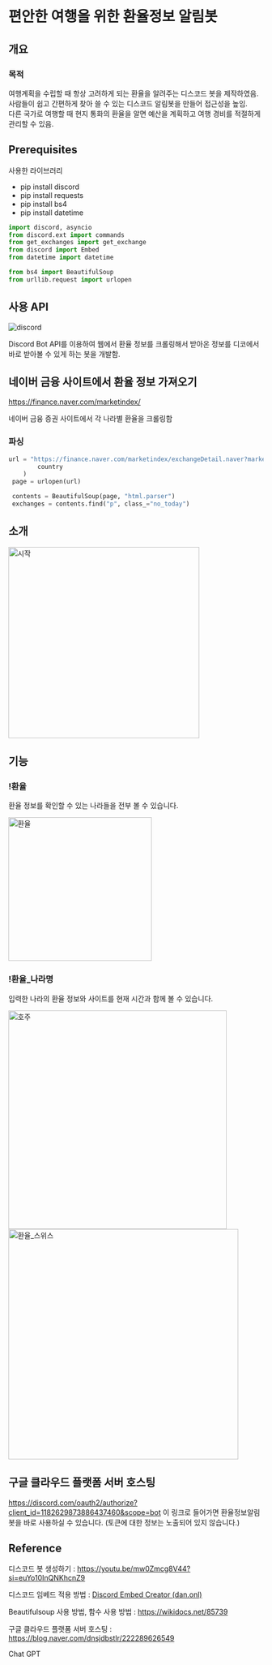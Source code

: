 # 편안한 여행을 위한 환율정보 알림봇

## 개요
### 목적
여행계획을 수립할 때 항상 고려하게 되는 환율을 알려주는 디스코드 봇을 제작하였음. <br>
사람들이 쉽고 간편하게 찾아 쓸 수 있는 디스코드 알림봇을 만들어 접근성을 높임. <br>
다른 국가로 여행할 때 현지 통화의 환율을 알면 예산을 계획하고 여행 경비를 적절하게 관리할 수 있음.



## **Prerequisites**

사용한 라이브러리

- pip install discord
- pip install requests
- pip install bs4
- pip install datetime

```python
import discord, asyncio
from discord.ext import commands
from get_exchanges import get_exchange
from discord import Embed
from datetime import datetime

from bs4 import BeautifulSoup
from urllib.request import urlopen
```

## 사용 API

![discord](https://github.com/xxrainow/The_most_efficient_travel_helper/assets/90715224/c9d98c21-4864-4110-aff9-7c7c9a9b0765)


Discord Bot API를 이용하여 웹에서 환율 정보를 크롤링해서 받아온 정보를 디코에서 바로 받아볼 수 있게 하는 봇을 개발함.

## 네이버 금융 사이트에서 환율 정보 가져오기

https://finance.naver.com/marketindex/

네이버 금융 증권 사이트에서 각 나라별 환율을 크롤링함

### 파싱

```python
url = "https://finance.naver.com/marketindex/exchangeDetail.naver?marketindexCd=FX_{}KRW".format(
        country
    )
 page = urlopen(url)

 contents = BeautifulSoup(page, "html.parser")
 exchanges = contents.find("p", class_="no_today")
```


## 소개
<img width="377" alt="시작" src="https://github.com/xxrainow/The_most_efficient_travel_helper/assets/90715224/2d89f09e-fbe4-4ce8-9680-50bc85690b88">


## 기능

### !환율
환율 정보를 확인할 수 있는 나라들을 전부 볼 수 있습니다.

<img width="283" alt="환율" src="https://github.com/xxrainow/The_most_efficient_travel_helper/assets/90715224/76bed853-24cd-482f-869b-2cea78a291f5">


### !환율_나라명
입력한 나라의 환율 정보와 사이트를 현재 시간과 함께 볼 수 있습니다.

<img width="431" alt="호주" src="https://github.com/xxrainow/The_most_efficient_travel_helper/assets/90715224/22f459e5-5b98-4f7d-9e11-fc126660d5f0"><br>
<img width="454" alt="환율_스위스" src="https://github.com/xxrainow/The_most_efficient_travel_helper/assets/90715224/c88d257b-805c-40b5-9ad8-729dbfe253de">

## 구글 클라우드 플랫폼 서버 호스팅
https://discord.com/oauth2/authorize?client_id=1182629873886437460&scope=bot
이 링크로 들어가면 환율정보알림봇을 바로 사용하실 수 있습니다.
(토큰에 대한 정보는 노출되어 있지 않습니다.)


## Reference

디스코드 봇 생성하기 : https://youtu.be/mw0Zmcg8V44?si=euYo10InQNKhcnZ9

디스코드 임베드 적용 방법 : [Discord Embed Creator (dan.onl)](https://embed.dan.onl/)

Beautifulsoup 사용 방법, 함수 사용 방법 : https://wikidocs.net/85739

구글 클라우드 플랫폼 서버 호스팅 : https://blog.naver.com/dnsjdbstlr/222289626549

Chat GPT






